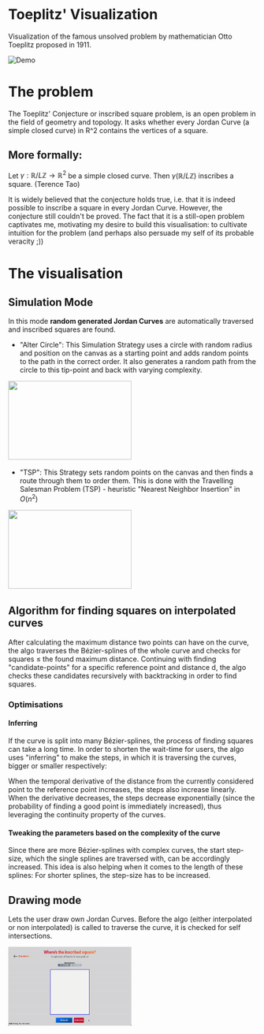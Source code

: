 # Toeplitz' Visualization
Visualization of the famous unsolved problem by mathematician Otto Toeplitz proposed in 1911.

![Demo](ReadmeRecordings/ToeplitzScreenRecording.gif)

# The problem
The Toeplitz' Conjecture or inscribed square problem, is an open problem in the field of geometry and topology. It asks whether every Jordan Curve (a simple closed curve) in R^2 contains the vertices of a square.

## More formally: 
Let $\gamma: \mathbb{R}/L\mathbb{Z} \rightarrow \mathbb{R}^2$ be a simple closed curve. Then $\gamma(\mathbb{R}/L\mathbb{Z})$ inscribes a square. (Terence Tao)

It is widely believed that the conjecture holds true, i.e. that it is indeed possible to inscribe a square in every Jordan Curve. However, the conjecture still couldn't be proved.
The fact that it is a still-open problem captivates me, motivating my desire to build this visualisation: to cultivate intuition for the problem (and perhaps also persuade my self of its probable veracity ;))

# The visualisation
## Simulation Mode
In this mode **random generated Jordan Curves** are automatically traversed and inscribed squares are found. 
* "Alter Circle": This Simulation Strategy uses a circle with random radius and position on the canvas as a starting point and adds random points to the path in the correct order. It also generates a random path from the circle to this tip-point and back with varying complexity.

<img src="ReadmeRecordings/ToeplitzScreenRec-SimulationAlterCircle.gif" width="250" height="160">

* "TSP": This Strategy sets random points on the canvas and then finds a route through them to order them. This is done with the Travelling Salesman Problem (TSP) - heuristic "Nearest Neighbor Insertion" in $O(n^2)$

<img src="ReadmeRecordings/toeplitzScreenRec-SimulationTSP.gif" width="250" height="160">

## Algorithm for finding squares on interpolated curves
After calculating the maximum distance two points can have on the curve, the algo traverses the Bézier-splines of the whole curve and checks for squares $\leq$ the found maximum distance. Continuing with finding "candidate-points" for a specific reference point and distance d, the algo checks these candidates recursively with backtracking in order to find squares.

### Optimisations
#### Inferring
If the curve is split into many Bézier-splines, the process of finding squares can take a long time. In order to shorten the wait-time for users, the algo uses "inferring" to make the steps, in which it is traversing the curves, bigger or smaller respectively:

When the temporal derivative of the distance from the currently considered point to the reference point increases, the steps also increase linearly. When the derivative decreases, the steps decrease exponentially (since the probability of finding a good point is immediately increased), thus leveraging the continuity property of the curves.

#### Tweaking the parameters based on the complexity of the curve
Since there are more Bézier-splines with complex curves, the start step-size, which the single splines are traversed with, can be accordingly increased. This idea is also helping when it comes to the length of these splines: For shorter splines, the step-size has to be increased.


## Drawing mode
Lets the user draw own Jordan Curves. Before the algo (either interpolated or non interpolated) is called to traverse the curve, it is checked for self intersections.

<img src="ReadmeRecordings/ToeplitzScreenRec-Drawing.gif" width="250" height="160">








